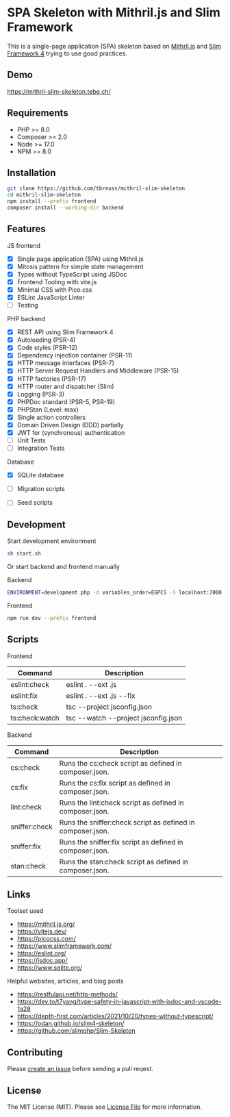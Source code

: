 # SPA Skeleton with Mithril.js and Slim Framework

This is a single-page application (SPA) skeleton based on [Mithril.js](https://mithril.js.org/) and [Slim Framework 4](https://www.slimframework.com/) trying to use good practices.


## Demo

<https://mithril-slim-skeleton.tebe.ch/>


## Requirements

- PHP >= 8.0
- Composer >= 2.0
- Node >= 17.0
- NPM >= 8.0


## Installation

~~~bash
git clone https://github.com/tbreuss/mithril-slim-skeleton
cd mithril-slim-skeleton
npm install --prefix frontend
composer install --working-dir backend
~~~


## Features

JS frontend

- [x] Single page application (SPA) using Mithril.js
- [x] Mitosis pattern for simple state management
- [x] Types without TypeScript using JSDoc
- [x] Frontend Tooling with vite.js
- [x] Minimal CSS with Pico.css
- [x] ESLint JavaScript Linter
- [ ] Testing

PHP backend

- [x] REST API using Slim Framework 4
- [x] Autoloading (PSR-4)
- [x] Code styles (PSR-12)
- [x] Dependency injection container (PSR-11)
- [x] HTTP message interfaces (PSR-7)
- [x] HTTP Server Request Handlers and Middleware (PSR-15)
- [x] HTTP factories (PSR-17)
- [x] HTTP router and dispatcher (Slim)
- [x] Logging (PSR-3)
- [x] PHPDoc standard (PSR-5, PSR-19)
- [x] PHPStan (Level: max)
- [x] Single action controllers
- [x] Domain Driven Design (DDD) partially
- [x] JWT for (synchronous) authentication
- [ ] Unit Tests
- [ ] Integration Tests

Database

- [x] SQLite database
- [ ] Migration scripts
- [ ] Seed scripts


## Development

Start development environment

~~~bash
sh start.sh
~~~

Or start backend and frontend manually

Backend

~~~bash
ENVIRONMENT=development php -d variables_order=EGPCS -S localhost:7000 -t backend/public
~~~

Frontend

~~~bash
npm run dev --prefix frontend
~~~


## Scripts

Frontend

| Command | Description |
| --- | --- |
eslint:check | eslint . --ext .js
eslint:fix | eslint . --ext .js --fix
ts:check | tsc --project jsconfig.json
ts:check:watch | tsc --watch --project jsconfig.json

Backend

| Command | Description |
| --- | --- |
cs:check | Runs the cs:check script as defined in composer.json.
cs:fix | Runs the cs:fix script as defined in composer.json.
lint:check | Runs the lint:check script as defined in composer.json.
sniffer:check | Runs the sniffer:check script as defined in composer.json.
sniffer:fix | Runs the sniffer:fix script as defined in composer.json.
stan:check | Runs the stan:check script as defined in composer.json.


## Links

Toolset used

- https://mithril.js.org/
- https://vitejs.dev/
- https://picocss.com/
- https://www.slimframework.com/
- https://eslint.org/
- https://jsdoc.app/
- https://www.sqlite.org/

Helpful websites, articles, and blog posts

- https://restfulapi.net/http-methods/
- https://dev.to/t7yang/type-safety-in-javascript-with-jsdoc-and-vscode-1a28
- https://depth-first.com/articles/2021/10/20/types-without-typescript/
- https://odan.github.io/slim4-skeleton/
- https://github.com/slimphp/Slim-Skeleton


## Contributing

Please [create an issue](https://github.com/tbreuss/mithril-slim-skeleton/issues) before sending a pull reqest.


## License

The MIT License (MIT). Please see [License File](LICENSE) for more information.
